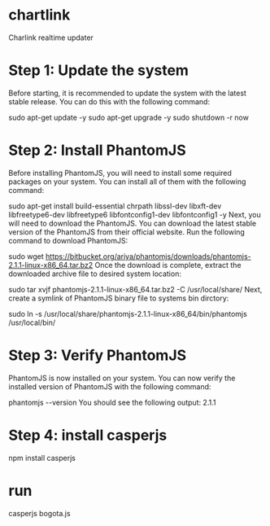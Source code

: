 # chartlink
Charlink realtime updater

# Step 1: Update the system
Before starting, it is recommended to update the system with the latest stable release. You can do this with the following command:

sudo apt-get update -y
sudo apt-get upgrade -y
sudo shutdown -r now

# Step 2: Install PhantomJS
Before installing PhantomJS, you will need to install some required packages on your system. You can install all of them with the following command:

sudo apt-get install build-essential chrpath libssl-dev libxft-dev libfreetype6-dev libfreetype6 libfontconfig1-dev libfontconfig1 -y
Next, you will need to download the PhantomJS. You can download the latest stable version of the PhantomJS from their official website. Run the following command to download PhantomJS:

sudo wget https://bitbucket.org/ariya/phantomjs/downloads/phantomjs-2.1.1-linux-x86_64.tar.bz2
Once the download is complete, extract the downloaded archive file to desired system location:

sudo tar xvjf phantomjs-2.1.1-linux-x86_64.tar.bz2 -C /usr/local/share/
Next, create a symlink of PhantomJS binary file to systems bin dirctory:

sudo ln -s /usr/local/share/phantomjs-2.1.1-linux-x86_64/bin/phantomjs /usr/local/bin/

# Step 3: Verify PhantomJS
PhantomJS is now installed on your system. You can now verify the installed version of PhantomJS with the following command:

phantomjs --version
You should see the following output:
2.1.1

# Step 4: install casperjs
npm install casperjs

# run
casperjs bogota.js

